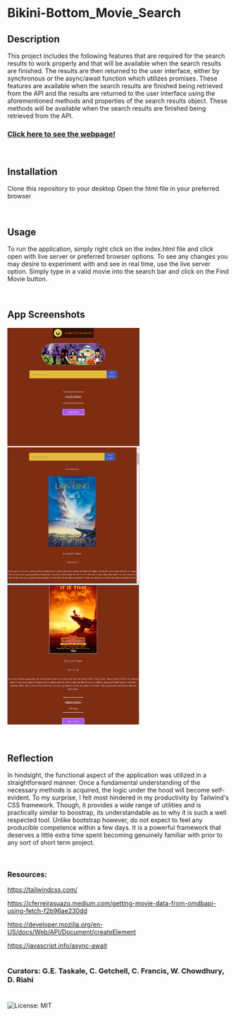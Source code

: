 # Bikini-Bottom_Movie_Search

## Description
This project includes the following features that are required for the search results to work properly and that will be available when the search results are finished. The results are then returned to the user interface, either by synchronous or the async/await function which utilizes promises. These features are available when the search results are finished being retrieved from the API and the results are returned to the user interface using the aforementioned methods and properties of the search results object. These methods will be available when the search results are finished being retrieved from the API.

### [Click here to see the webpage!](https://em-t-shells.github.io/Bikini-Bottom_Farmers-Market/)

![]()
## Installation
Clone this repository to your desktop
Open the html file in your preferred browser

![]()

## Usage
To run the application, simply right click on the index.html file and click open with live server or preferred browser options.
To see any changes you may desire to experiment with and see in real time, use the live server option.
Simply type in a valid movie into the search bar and click on the Find Movie button.

![]()
## App Screenshots
<img src="assets/images/bbmse-scrsht-main-pg.png" alt="home" width="300"/>
<img src="assets/images/bbmse-scrsht-search_results-2.png" alt="search results" width= 300"/>
<img src="assets/images/bbmse-scrsht-history-clear-3.png" alt="history & clear" width="300"/>

![]()
## Reflection
In hindsight, the functional aspect of the application was utilized in a straightforward manner. Once a fundamental understanding of the necessary methods is acquired, the logic under the hood will become self-evident. To my surprise, I felt most hindered in my productivity by Tailwind's CSS framework. Though, it provides a wide range of utilities and is practically similar to boostrap, its understandable as to why it is such a well respected tool. Unlike bootstrap however, do not expect to feel any producible competence within a few days. It is a powerful framework that deserves a little extra time spent becoming genuinely familiar with prior to any sort of short term project.

![]()
### Resources:
https://tailwindcss.com/

https://cferreirasuazo.medium.com/getting-movie-data-from-omdbapi-using-fetch-f2b96ae230dd

https://developer.mozilla.org/en-US/docs/Web/API/Document/createElement

https://javascript.info/async-await

#
### Curators: G.E. Taskale, C. Getchell, C. Francis, W. Chowdhury, D. Riahi
###
#
![License: MIT](https://img.shields.io/badge/License-MIT-yellow.svg)
###
###